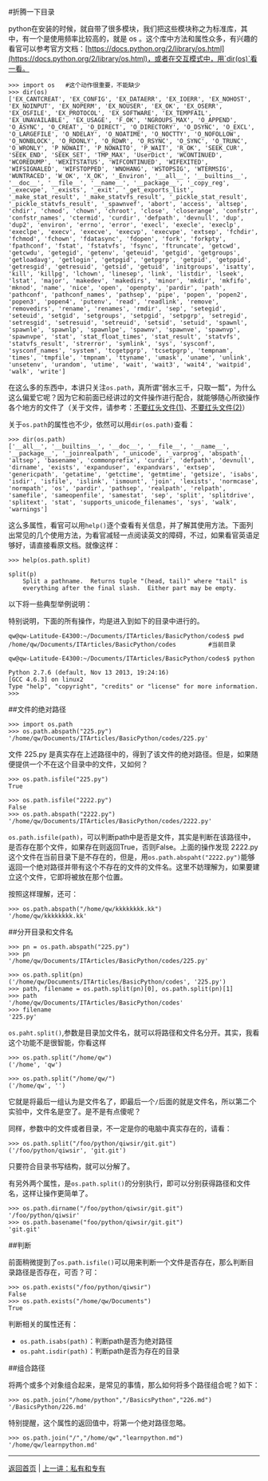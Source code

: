 #折腾一下目录

python在安装的时候，就自带了很多模块，我们把这些模块称之为标准库，其中，有一个是使用频率比较高的，就是 os 。这个库中方法和属性众多，有兴趣的看官可以参考官方文档：[https://docs.python.org/2/library/os.html](https://docs.python.org/2/library/os.html)，或者在交互模式中，用`dir(os)`看一看。

    >>> import os   #这个动作很重要，不能缺少
    >>> dir(os)
    ['EX_CANTCREAT', 'EX_CONFIG', 'EX_DATAERR', 'EX_IOERR', 'EX_NOHOST', 'EX_NOINPUT', 'EX_NOPERM', 'EX_NOUSER', 'EX_OK', 'EX_OSERR', 'EX_OSFILE', 'EX_PROTOCOL', 'EX_SOFTWARE', 'EX_TEMPFAIL', 'EX_UNAVAILABLE', 'EX_USAGE', 'F_OK', 'NGROUPS_MAX', 'O_APPEND', 'O_ASYNC', 'O_CREAT', 'O_DIRECT', 'O_DIRECTORY', 'O_DSYNC', 'O_EXCL', 'O_LARGEFILE', 'O_NDELAY', 'O_NOATIME', 'O_NOCTTY', 'O_NOFOLLOW', 'O_NONBLOCK', 'O_RDONLY', 'O_RDWR', 'O_RSYNC', 'O_SYNC', 'O_TRUNC', 'O_WRONLY', 'P_NOWAIT', 'P_NOWAITO', 'P_WAIT', 'R_OK', 'SEEK_CUR', 'SEEK_END', 'SEEK_SET', 'TMP_MAX', 'UserDict', 'WCONTINUED', 'WCOREDUMP', 'WEXITSTATUS', 'WIFCONTINUED', 'WIFEXITED', 'WIFSIGNALED', 'WIFSTOPPED', 'WNOHANG', 'WSTOPSIG', 'WTERMSIG', 'WUNTRACED', 'W_OK', 'X_OK', '_Environ', '__all__', '__builtins__', '__doc__', '__file__', '__name__', '__package__', '_copy_reg', '_execvpe', '_exists', '_exit', '_get_exports_list', '_make_stat_result', '_make_statvfs_result', '_pickle_stat_result', '_pickle_statvfs_result', '_spawnvef', 'abort', 'access', 'altsep', 'chdir', 'chmod', 'chown', 'chroot', 'close', 'closerange', 'confstr', 'confstr_names', 'ctermid', 'curdir', 'defpath', 'devnull', 'dup', 'dup2', 'environ', 'errno', 'error', 'execl', 'execle', 'execlp', 'execlpe', 'execv', 'execve', 'execvp', 'execvpe', 'extsep', 'fchdir', 'fchmod', 'fchown', 'fdatasync', 'fdopen', 'fork', 'forkpty', 'fpathconf', 'fstat', 'fstatvfs', 'fsync', 'ftruncate', 'getcwd', 'getcwdu', 'getegid', 'getenv', 'geteuid', 'getgid', 'getgroups', 'getloadavg', 'getlogin', 'getpgid', 'getpgrp', 'getpid', 'getppid', 'getresgid', 'getresuid', 'getsid', 'getuid', 'initgroups', 'isatty', 'kill', 'killpg', 'lchown', 'linesep', 'link', 'listdir', 'lseek', 'lstat', 'major', 'makedev', 'makedirs', 'minor', 'mkdir', 'mkfifo', 'mknod', 'name', 'nice', 'open', 'openpty', 'pardir', 'path', 'pathconf', 'pathconf_names', 'pathsep', 'pipe', 'popen', 'popen2', 'popen3', 'popen4', 'putenv', 'read', 'readlink', 'remove', 'removedirs', 'rename', 'renames', 'rmdir', 'sep', 'setegid', 'seteuid', 'setgid', 'setgroups', 'setpgid', 'setpgrp', 'setregid', 'setresgid', 'setresuid', 'setreuid', 'setsid', 'setuid', 'spawnl', 'spawnle', 'spawnlp', 'spawnlpe', 'spawnv', 'spawnve', 'spawnvp', 'spawnvpe', 'stat', 'stat_float_times', 'stat_result', 'statvfs', 'statvfs_result', 'strerror', 'symlink', 'sys', 'sysconf', 'sysconf_names', 'system', 'tcgetpgrp', 'tcsetpgrp', 'tempnam', 'times', 'tmpfile', 'tmpnam', 'ttyname', 'umask', 'uname', 'unlink', 'unsetenv', 'urandom', 'utime', 'wait', 'wait3', 'wait4', 'waitpid', 'walk', 'write']

在这么多的东西中，本讲只关注`os.path`，真所谓“弱水三千，只取一瓢”，为什么这么偏爱它呢？因为它和前面已经讲过的文件操作进行配合，就能够随心所欲操作各个地方的文件了（关于文件，请参考：[不要红头文件(1)](./130.md)、[不要红头文件(2)](./131.md)）

关于`os.path`的属性也不少，依然可以用`dir(os.path)`查看：

    >>> dir(os.path)
    ['__all__', '__builtins__', '__doc__', '__file__', '__name__', '__package__', '_joinrealpath', '_unicode', '_varprog', 'abspath', 'altsep', 'basename', 'commonprefix', 'curdir', 'defpath', 'devnull', 'dirname', 'exists', 'expanduser', 'expandvars', 'extsep', 'genericpath', 'getatime', 'getctime', 'getmtime', 'getsize', 'isabs', 'isdir', 'isfile', 'islink', 'ismount', 'join', 'lexists', 'normcase', 'normpath', 'os', 'pardir', 'pathsep', 'realpath', 'relpath', 'samefile', 'sameopenfile', 'samestat', 'sep', 'split', 'splitdrive', 'splitext', 'stat', 'supports_unicode_filenames', 'sys', 'walk', 'warnings']

这么多属性，看官可以用`help()`逐个查看有关信息，并了解其使用方法。下面列出常见的几个使用方法，为看官减轻一点阅读英文的障碍，不过，如果看官英语足够好，请直接看原文档。就像这样：

    >>> help(os.path.split)

    split(p)
        Split a pathname.  Returns tuple "(head, tail)" where "tail" is
        everything after the final slash.  Either part may be empty.

以下将一些典型举例说明：

特别说明，下面的所有操作，均是进入到如下的目录中进行的。

    qw@qw-Latitude-E4300:~/Documents/ITArticles/BasicPython/codes$ pwd
    /home/qw/Documents/ITArticles/BasicPython/codes         #当前目录
    
    qw@qw-Latitude-E4300:~/Documents/ITArticles/BasicPython/codes$ python
    
    Python 2.7.6 (default, Nov 13 2013, 19:24:16) 
    [GCC 4.6.3] on linux2
    Type "help", "copyright", "credits" or "license" for more information.
    >>> 

##文件的绝对路径

    >>> import os.path
    >>> os.path.abspath("225.py")
    '/home/qw/Documents/ITArticles/BasicPython/codes/225.py'
     
文件 225.py 是真实存在上述路径中的，得到了该文件的绝对路径。但是，如果随便提供一个不在这个目录中的文件，又如何？

    >>> os.path.isfile("225.py")
    True

    >>> os.path.isfile("2222.py")
    False
    >>> os.path.abspath("2222.py")
    '/home/qw/Documents/ITArticles/BasicPython/codes/2222.py'
    
`os.path.isfile(path)`，可以判断path中是否是文件，其实是判断在该路径中，是否存在那个文件，如果存在则返回True，否则False。上面的操作发现 2222.py 这个文件在当前目录下是不存在的，但是，用`os.path.abspaht("2222.py")`能够返回一个绝对路径并带有这个不存在的文件的文件名。这里不妨理解为，如果要建立这个文件，它即将被放在那个位置。

按照这样理解，还可：

    >>> os.path.abspath("/home/qw/kkkkkkkk.kk")
    '/home/qw/kkkkkkkk.kk'

##分开目录和文件名

    >>> pn = os.path.abspath("225.py")
    >>> pn
    '/home/qw/Documents/ITArticles/BasicPython/codes/225.py'
    
    >>> os.path.split(pn)
    ('/home/qw/Documents/ITArticles/BasicPython/codes', '225.py')
    >>> path, filename = os.path.split(pn)[0], os.path.split(pn)[1]
    >>> path
    '/home/qw/Documents/ITArticles/BasicPython/codes'
    >>> filename
    '225.py'

`os.paht.split()`,参数是目录加文件名，就可以将路径和文件名分开。其实，我看这个功能不是很智能，你看这样

    >>> os.path.split("/home/qw")
    ('/home', 'qw')

    >>> os.path.split("/home/qw/")
    ('/home/qw', '')


它就是将最后一组认为是文件名了，即最后一个`/`后面的就是文件名，所以第二个实验中，文件名是空了。是不是有点傻呢？

同样，参数中的文件或者目录，不一定是你的电脑中真实存在的，请看：

    >>> os.path.split("/foo/python/qiwsir/git.git")
    ('/foo/python/qiwsir', 'git.git')

只要符合目录书写结构，就可以分解了。

有另外两个属性，是`os.path.split()`的分别执行，即可以分别获得路径和文件名，这样让操作更简单了。

    >>> os.path.dirname("/foo/python/qiwsir/git.git")
    '/foo/python/qiwsir'
    >>> os.path.basename("foo/python/qiwsir/git.git")
    'git.git'

##判断

前面稍微提到了`os.path.isfile()`可以用来判断一个文件是否存在，那么判断目录路径是否存在，可否？可：

    >>> os.path.exists("/foo/python/qiwsir")  
    False
    >>> os.path.exists("/home/qw/Documents")
    True

判断相关的属性还有：

- `os.path.isabs(path)`：判断path是否为绝对路径
- `os.paht.isdir(path)`：判断path是否为存在的目录

##组合路径

将两个或多个对象组合起来，是常见的事情，那么如何将多个路径组合呢？如下：

    >>> os.path.join("/home/python","/BasicsPython","226.md")
    '/BasicsPython/226.md'

特别提醒，这个属性的返回值中，将第一个绝对路径忽略。

    >>> os.path.join("/","/home/qw","learnpython.md")
    '/home/qw/learnpython.md'

<hr>

[返回首页](./index.md) | [上一讲：私有和专有](./225.md)
